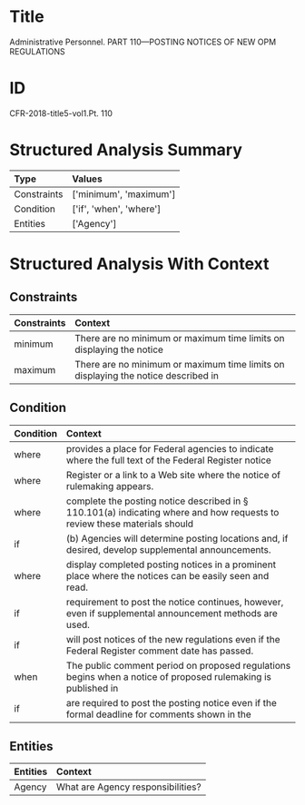 # Title

 Administrative Personnel. PART 110—POSTING NOTICES OF NEW OPM REGULATIONS


# ID

 CFR-2018-title5-vol1.Pt. 110


# Structured Analysis Summary

| Type        | Values                  |
|:------------|:------------------------|
| Constraints | ['minimum', 'maximum']  |
| Condition   | ['if', 'when', 'where'] |
| Entities    | ['Agency']              |


# Structured Analysis With Context

 


## Constraints

| Constraints   | Context                                                                            |
|:--------------|:-----------------------------------------------------------------------------------|
| minimum       | There are no  minimum or maximum time limits on displaying the notice              |
| maximum       | There are no minimum or  maximum time limits on displaying the notice described in |


## Condition

| Condition   | Context                                                                                                                             |
|:------------|:------------------------------------------------------------------------------------------------------------------------------------|
| where       | provides a place for Federal agencies to indicate where the full text of the Federal Register notice                                |
| where       | Register or a link to a Web site where  the notice of rulemaking appears.                                                           |
| where       | complete the posting notice described in &#167;&#8201;110.101(a) indicating where and how requests to review these materials should |
| if          | (b) Agencies will determine posting locations and,  if  desired, develop supplemental announcements.                                |
| where       | display completed posting notices in a prominent place where  the notices can be easily seen and read.                              |
| if          | requirement to post the notice continues, however, even if  supplemental announcement methods are used.                             |
| if          | will post notices of the new regulations even if  the Federal Register comment date has passed.                                     |
| when        | The public comment period on proposed regulations begins  when a notice of proposed rulemaking is published in                      |
| if          | are required to post the posting notice even if the formal deadline for comments shown in the                                       |


## Entities

| Entities   | Context                             |
|:-----------|:------------------------------------|
| Agency     | What are  Agency  responsibilities? |


